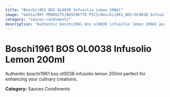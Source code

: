 ```yaml
---
title: "Boschi1961 BOS OL0038 Infusolio Lemon 200ml"
image: "media/DRY PRODUCTS/BOSCHETTO PICS/Boschi1961_BOS-OL0038 Infusolio Lemon 200ml.png"
category: "sauces-condiments"
description: "Authentic boschi1961 bos ol0038 infusolio lemon 200ml perfect for enhancing your culinary creations."
---
```


# Boschi1961 BOS OL0038 Infusolio Lemon 200ml

Authentic boschi1961 bos ol0038 infusolio lemon 200ml perfect for enhancing your culinary creations.

**Category:** Sauces Condiments
